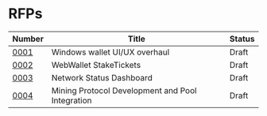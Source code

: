 # RFPs

|Number|Title|Status|
|---|---|---|
|[0001](./rfp-0001/rfp-0001.md)|Windows wallet UI/UX overhaul|Draft|
|[0002](./rfp-0002/rfp-0002.md)|WebWallet StakeTickets|Draft|
|[0003](./rfp-0003/rfp-0003.md)|Network Status Dashboard|Draft|
|[0004](./rfp-0004/rfp-0004.md)|Mining Protocol Development and Pool Integration|Draft|
